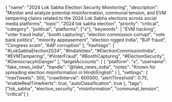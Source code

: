 {
  "name": "2024 Lok Sabha Election Security Monitoring",
  "description": "Monitor and analyze potential misinformation, communal tension, and EVM tampering claims related to the 2024 Lok Sabha elections across social media platforms",
  "topic": "2024 lok sabha election",
  "priority": "critical",
  "category": "political",
  "platforms": ["x"],
  "keywords": [
    "EVM hacking",
    "voter fraud India",
    "booth capturing",
    "election commission corrupt",
    "vote bank politics",
    "minority appeasement",
    "election rigged India",
    "BJP fraud",
    "Congress scam",
    "AAP corruption"
  ],
  "hashtags": [
    "#LokSabhaElection2024",
    "#IndiaVotes",
    "#ElectionCommissionIndia",
    "#EVMTampering",
    "#VoterFraud",
    "#BoothCapturing",
    "#ElectionSecurity",
    "#DemocracyInDanger"
  ],
  "targetAccounts": [
    {
      "platform": "x", 
      "username": "fake_news_india",
      "handle": "@fake_news_india",
      "notes": "Known for spreading election misinformation in Hindi/English"
    }
  ],
  "settings": {
    "maxTweets": 300,
    "crawlInterval": 600000,
    "alertThreshold": 0.75,
    "enableRealTimeAlerts": true,
    "autoClassification": true
  },
  "tags": ["lok_sabha", "election_security", "misinformation", "communal_tension", "critical"]
}



